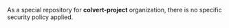 As a special repository for **colvert-project** organization, there is no specific security policy applied.
